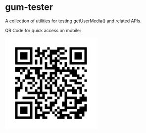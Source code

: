 # gum-tester

A collection of utilities for testing getUserMedia() and related APIs.

QR Code for quick access on mobile:

![QR Code with URL of GitHub Pages for this repo](img/qrcode.png)
